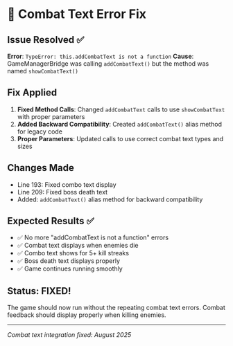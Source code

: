 # 🎯 Combat Text Error Fix

## Issue Resolved ✅
**Error**: `TypeError: this.addCombatText is not a function`
**Cause**: GameManagerBridge was calling `addCombatText()` but the method was named `showCombatText()`

## Fix Applied
1. **Fixed Method Calls**: Changed `addCombatText` calls to use `showCombatText` with proper parameters
2. **Added Backward Compatibility**: Created `addCombatText()` alias method for legacy code
3. **Proper Parameters**: Updated calls to use correct combat text types and sizes

## Changes Made
- Line 193: Fixed combo text display
- Line 209: Fixed boss death text  
- Added: `addCombatText()` alias method for backward compatibility

## Expected Results ✅
- ✅ No more "addCombatText is not a function" errors
- ✅ Combat text displays when enemies die
- ✅ Combo text shows for 5+ kill streaks
- ✅ Boss death text displays properly
- ✅ Game continues running smoothly

## Status: FIXED!

The game should now run without the repeating combat text errors. Combat feedback should display properly when killing enemies.

---
*Combat text integration fixed: August 2025*